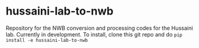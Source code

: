 # hussaini-lab-to-nwb
Repository for the NWB conversion and processing codes for the Hussaini lab.  Currently in development. To install, clone this git repo and do `pip install -e hussaini-lab-to-nwb`
